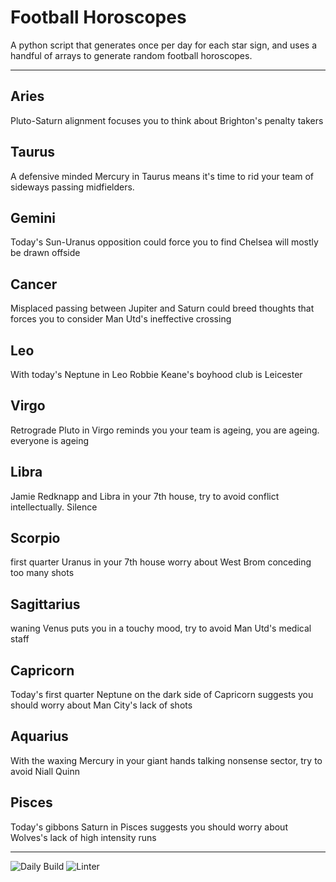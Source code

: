 # Football Horoscopes

A python script that generates once per day for each star sign, and uses a handful of arrays to generate random football horoscopes.

---

<!-- horoscopes_item starts -->
<h2>Aries</h2><p>Pluto-Saturn alignment focuses you to think about Brighton's penalty takers</p><h2>Taurus</h2><p>A defensive minded Mercury in Taurus means it's time to rid your team of sideways passing midfielders.</p><h2>Gemini</h2><p>Today's Sun-Uranus opposition could force you to find Chelsea will mostly be drawn offside</p><h2>Cancer</h2><p>Misplaced passing between Jupiter and Saturn could breed thoughts that forces you to consider Man Utd's ineffective crossing</p><h2>Leo</h2><p>With today's Neptune in Leo Robbie Keane's boyhood club is Leicester</p><h2>Virgo</h2><p>Retrograde Pluto in Virgo reminds you your team is ageing, you are ageing. everyone is ageing</p><h2>Libra</h2><p>Jamie Redknapp and Libra in your 7th house, try to avoid conflict intellectually. Silence</p><h2>Scorpio</h2><p>first quarter Uranus in your 7th house worry about West Brom conceding too many shots</p><h2>Sagittarius</h2><p>waning Venus puts you in a touchy mood, try to avoid Man Utd's medical staff</p><h2>Capricorn</h2><p>Today's first quarter Neptune on the dark side of Capricorn suggests you should worry about Man City's lack of shots</p><h2>Aquarius</h2><p>With the waxing Mercury in your giant hands talking nonsense sector, try to avoid Niall Quinn</p><h2>Pisces</h2><p>Today's gibbons Saturn in Pisces suggests you should worry about Wolves's lack of high intensity runs</p>
<!-- horoscopes_item ends -->

---

![Daily Build](https://github.com/MatBenfield/horofootball.thechels.uk/workflows/Daily%20Build/badge.svg) ![Linter](https://github.com/MatBenfield/horofootball.thechels.uk/workflows/Linter/badge.svg)
